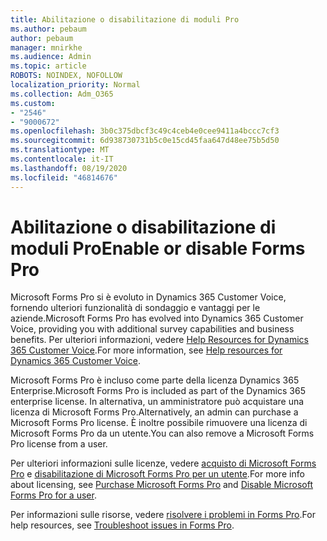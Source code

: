 ```yaml
---
title: Abilitazione o disabilitazione di moduli Pro
ms.author: pebaum
author: pebaum
manager: mnirkhe
ms.audience: Admin
ms.topic: article
ROBOTS: NOINDEX, NOFOLLOW
localization_priority: Normal
ms.collection: Adm_O365
ms.custom:
- "2546"
- "9000672"
ms.openlocfilehash: 3b0c375dbcf3c49c4ceb4e0cee9411a4bccc7cf3
ms.sourcegitcommit: 6d938730731b5c0e15cd45faa647d48ee75b5d50
ms.translationtype: MT
ms.contentlocale: it-IT
ms.lasthandoff: 08/19/2020
ms.locfileid: "46814676"
---
```

# <a name="enable-or-disable-forms-pro"></a><span data-ttu-id="a2b73-102">Abilitazione o disabilitazione di moduli Pro</span><span class="sxs-lookup"><span data-stu-id="a2b73-102">Enable or disable Forms Pro</span></span>

<span data-ttu-id="a2b73-103">Microsoft Forms Pro si è evoluto in Dynamics 365 Customer Voice, fornendo ulteriori funzionalità di sondaggio e vantaggi per le aziende.</span><span class="sxs-lookup"><span data-stu-id="a2b73-103">Microsoft Forms Pro has evolved into Dynamics 365 Customer Voice, providing you with additional survey capabilities and business benefits.</span></span> <span data-ttu-id="a2b73-104">Per ulteriori informazioni, vedere [Help Resources for Dynamics 365 Customer Voice](https://go.microsoft.com/fwlink/p/?linkid=2128357).</span><span class="sxs-lookup"><span data-stu-id="a2b73-104">For more information, see [Help resources for Dynamics 365 Customer Voice](https://go.microsoft.com/fwlink/p/?linkid=2128357).</span></span>  

<span data-ttu-id="a2b73-105">Microsoft Forms Pro è incluso come parte della licenza Dynamics 365 Enterprise.</span><span class="sxs-lookup"><span data-stu-id="a2b73-105">Microsoft Forms Pro is included as part of the Dynamics 365 enterprise license.</span></span> <span data-ttu-id="a2b73-106">In alternativa, un amministratore può acquistare una licenza di Microsoft Forms Pro.</span><span class="sxs-lookup"><span data-stu-id="a2b73-106">Alternatively, an admin can purchase a Microsoft Forms Pro license.</span></span> <span data-ttu-id="a2b73-107">È inoltre possibile rimuovere una licenza di Microsoft Forms Pro da un utente.</span><span class="sxs-lookup"><span data-stu-id="a2b73-107">You can also remove a Microsoft Forms Pro license from a user.</span></span>  

<span data-ttu-id="a2b73-108">Per ulteriori informazioni sulle licenze, vedere [acquisto di Microsoft Forms Pro](https://docs.microsoft.com/forms-pro/purchase#purchase-microsoft-forms-pro-for-users-in-a-dynamics-365-tenant) e [disabilitazione di Microsoft Forms Pro per un utente](https://docs.microsoft.com/forms-pro/purchase#disable-microsoft-forms-pro-for-a-user-1).</span><span class="sxs-lookup"><span data-stu-id="a2b73-108">For more info about licensing, see [Purchase Microsoft Forms Pro](https://docs.microsoft.com/forms-pro/purchase#purchase-microsoft-forms-pro-for-users-in-a-dynamics-365-tenant) and [Disable Microsoft Forms Pro for a user](https://docs.microsoft.com/forms-pro/purchase#disable-microsoft-forms-pro-for-a-user-1).</span></span>
  
<span data-ttu-id="a2b73-109">Per informazioni sulle risorse, vedere [risolvere i problemi in Forms Pro](https://docs.microsoft.com/forms-pro/troubleshoot).</span><span class="sxs-lookup"><span data-stu-id="a2b73-109">For help resources, see [Troubleshoot issues in Forms Pro](https://docs.microsoft.com/forms-pro/troubleshoot).</span></span>